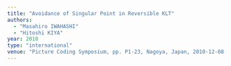 ```yaml
---
title: "Avoidance of Singular Point in Reversible KLT"
authors:
  - "Masahiro IWAHASHI"
  - "Hitoshi KIYA"
year: 2010
type: "international"
venue: "Picture Coding Symposium, pp. P1-23, Nagoya, Japan, 2010-12-08."
---
```

